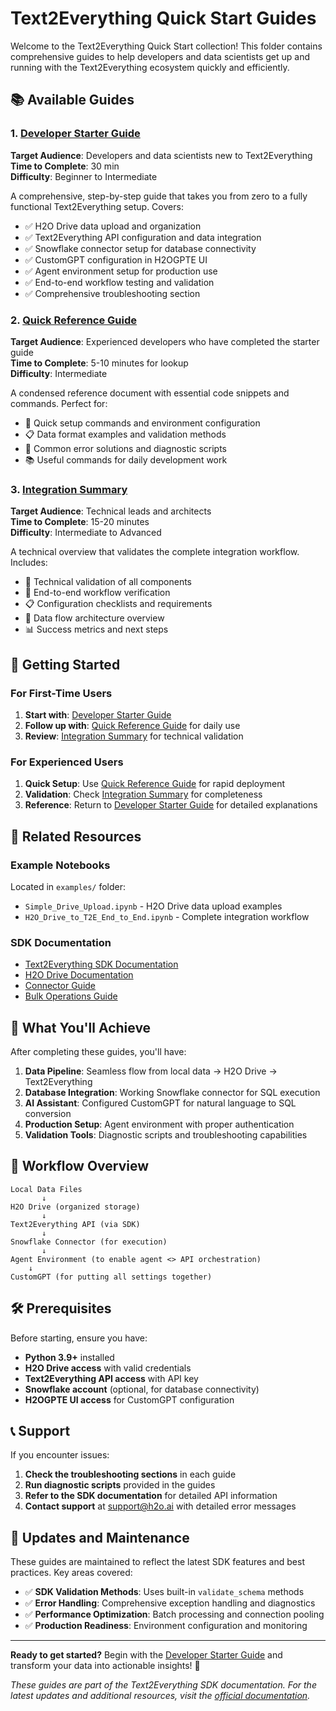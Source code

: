# Text2Everything Quick Start Guides

Welcome to the Text2Everything Quick Start collection! This folder contains comprehensive guides to help developers and data scientists get up and running with the Text2Everything ecosystem quickly and efficiently.

## 📚 Available Guides

### 1. [Developer Starter Guide](developer-starter-guide.md)
**Target Audience**: Developers and data scientists new to Text2Everything  
**Time to Complete**: 30 min  
**Difficulty**: Beginner to Intermediate

A comprehensive, step-by-step guide that takes you from zero to a fully functional Text2Everything setup. Covers:

- ✅ H2O Drive data upload and organization
- ✅ Text2Everything API configuration and data integration
- ✅ Snowflake connector setup for database connectivity
- ✅ CustomGPT configuration in H2OGPTE UI
- ✅ Agent environment setup for production use
- ✅ End-to-end workflow testing and validation
- ✅ Comprehensive troubleshooting section

### 2. [Quick Reference Guide](quick-reference.md)
**Target Audience**: Experienced developers who have completed the starter guide  
**Time to Complete**: 5-10 minutes for lookup  
**Difficulty**: Intermediate

A condensed reference document with essential code snippets and commands. Perfect for:

- 🔧 Quick setup commands and environment configuration
- 📋 Data format examples and validation methods
- 🚨 Common error solutions and diagnostic scripts
- 📚 Useful commands for daily development work

### 3. [Integration Summary](integration-summary.md)
**Target Audience**: Technical leads and architects  
**Time to Complete**: 15-20 minutes  
**Difficulty**: Intermediate to Advanced

A technical overview that validates the complete integration workflow. Includes:

- 🔧 Technical validation of all components
- 🎯 End-to-end workflow verification
- 📋 Configuration checklists and requirements
- 🔄 Data flow architecture overview
- 📊 Success metrics and next steps

## 🚀 Getting Started

### For First-Time Users
1. **Start with**: [Developer Starter Guide](developer-starter-guide.md)
2. **Follow up with**: [Quick Reference Guide](quick-reference.md) for daily use
3. **Review**: [Integration Summary](integration-summary.md) for technical validation

### For Experienced Users
1. **Quick Setup**: Use [Quick Reference Guide](quick-reference.md) for rapid deployment
2. **Validation**: Check [Integration Summary](integration-summary.md) for completeness
3. **Reference**: Return to [Developer Starter Guide](developer-starter-guide.md) for detailed explanations

## 📁 Related Resources

### Example Notebooks
Located in `examples/` folder:
- `Simple_Drive_Upload.ipynb` - H2O Drive data upload examples
- `H2O_Drive_to_T2E_End_to_End.ipynb` - Complete integration workflow

### SDK Documentation
- [Text2Everything SDK Documentation](https://h2oai.github.io/text-2-everything-py/)
- [H2O Drive Documentation](https://docs.h2o.ai/h2o-drive/)
- [Connector Guide](../guides/connectors.md)
- [Bulk Operations Guide](../how-to/bulk_operations.md)

## 🎯 What You'll Achieve

After completing these guides, you'll have:

1. **Data Pipeline**: Seamless flow from local data → H2O Drive → Text2Everything
2. **Database Integration**: Working Snowflake connector for SQL execution
3. **AI Assistant**: Configured CustomGPT for natural language to SQL conversion
4. **Production Setup**: Agent environment with proper authentication
5. **Validation Tools**: Diagnostic scripts and troubleshooting capabilities

## 🔄 Workflow Overview

```
Local Data Files
       ↓
H2O Drive (organized storage)
       ↓
Text2Everything API (via SDK)
       ↓
Snowflake Connector (for execution)
       ↓
Agent Environment (to enable agent <> API orchestration)
    ↓
CustomGPT (for putting all settings together)
```

## 🛠️ Prerequisites

Before starting, ensure you have:

- **Python 3.9+** installed
- **H2O Drive access** with valid credentials
- **Text2Everything API access** with API key
- **Snowflake account** (optional, for database connectivity)
- **H2OGPTE UI access** for CustomGPT configuration

## 📞 Support

If you encounter issues:

1. **Check the troubleshooting sections** in each guide
2. **Run diagnostic scripts** provided in the guides
3. **Refer to the SDK documentation** for detailed API information
4. **Contact support** at support@h2o.ai with detailed error messages

## 🔄 Updates and Maintenance

These guides are maintained to reflect the latest SDK features and best practices. Key areas covered:

- ✅ **SDK Validation Methods**: Uses built-in `validate_schema` methods
- ✅ **Error Handling**: Comprehensive exception handling and diagnostics
- ✅ **Performance Optimization**: Batch processing and connection pooling
- ✅ **Production Readiness**: Environment configuration and monitoring

---

**Ready to get started?** Begin with the [Developer Starter Guide](developer-starter-guide.md) and transform your data into actionable insights! 🚀

*These guides are part of the Text2Everything SDK documentation. For the latest updates and additional resources, visit the [official documentation](https://h2oai.github.io/text-2-everything-py/).*